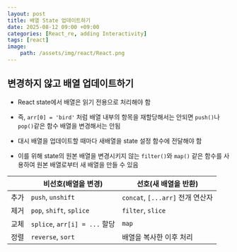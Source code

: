 ```yaml
---
layout: post
title: 배열 State 업데이트하기
date: 2025-08-12 09:00 +09:00
categories: [React_re, adding Interactivity]
tags: [react]
image:
    path: /assets/img/react/React.png
---
```


## 변경하지 않고 배열 업데이트하기

- React state에서 배열은 읽기 전용으로 처리해야 함
- 즉, `arr[0] = 'bird'` 처럼 배열 내부의 항목을 재할당해서는 안되면 `push()`나 `pop()`같은 함수 배열을 변경해서는 안됨

- 대시 배열을 업데이트할 때마다 새배열을 state 설정 함수에 전달해야 함
- 이를 위해 state의 원본 배열을 변경시키지 않는 `filter()`와 `map()` 같은 함수를 사용하여 원본 배열로부터 새 배열을 만들 수 있음

|| 비선호(배열을 변경) | 선호(새 배열을 반환) |
|-|-|-|
| 추가 | `push`, `unshift` | `concat`, `[...arr]` 전개 연산자 |
| 제거 | `pop`, `shift`, `splice` | `filter`, `slice` |
| 교체 | `splice`, `arr[i] = ...` 할당 | `map` |
| 정렬 | `reverse`, `sort` | 배열을 복사한 이후 처리 |

<br>


